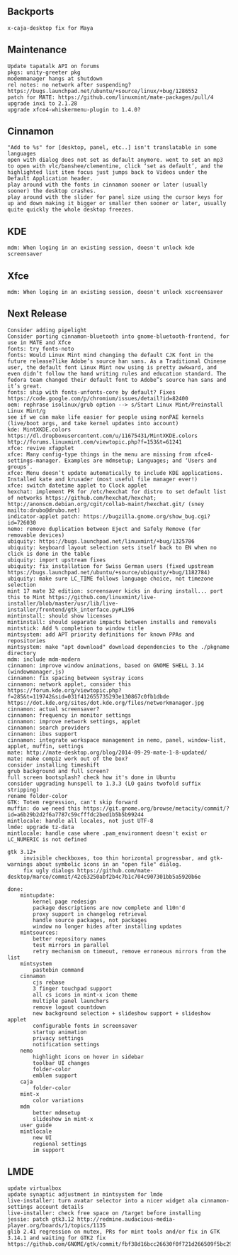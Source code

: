 
Backports
---------
	x-caja-desktop fix for Maya

Maintenance
-----------
	Update tapatalk API on forums
	pkgs: unity-greeter pkg
	modemmanager hangs at shutdown
	rel notes: no network after suspending? https://bugs.launchpad.net/ubuntu/+source/linux/+bug/1286552	
	patch for MATE: https://github.com/linuxmint/mate-packages/pull/4
	upgrade inxi to 2.1.28
	upgrade xfce4-whiskermenu-plugin to 1.4.0?

Cinnamon
--------
	"Add to %s" for [desktop, panel, etc..] isn't translatable in some languages
	open with dialog does not set as default anymore. went to set an mp3 to open with vlc/banshee/clementine, click ‘set as default’, and the highlighted list item focus just jumps back to Videos under the Default Application header.
	play around with the fonts in cinnamon sooner or later (usually sooner) the desktop crashes.
	play around with the slider for panel size using the cursor keys for up and down making it bigger or smaller then sooner or later, usually quite quickly the whole desktop freezes.

KDE
---
	mdm: When loging in an existing session, doesn't unlock kde screensaver

Xfce
----
	mdm: When loging in an existing session, doesn't unlock xscreensaver

Next Release
------------		
	Consider adding pipelight
	Consider porting cinnamon-bluetooth into gnome-bluetooth-frontend, for use in MATE and Xfce
	fonts: try fonts-noto
	fonts: Would Linux Mint mind changing the default CJK font in the future release?like Adobe’s source han sans. As a Traditional Chinese user, the default font Linux Mint now using is pretty awkward, and even didn’t follow the hand writing rules and education standard. The fedora team changed their default font to Adobe”s source han sans and it’s great.
	fonts: ship with fonts-unfonts-core by default? Fixes https://code.google.com/p/chromium/issues/detail?id=82400
	oem: rephrase isolinux/grub option --> s/Start Linux Mint/Preinstall Linux Mint/g
	see if we can make life easier for people using nonPAE kernels (live/boot args, and take kernel updates into account)
	kde: MintXKDE.colors https://dl.dropboxusercontent.com/u/11675431/MintXKDE.colors http://forums.linuxmint.com/viewtopic.php?f=153&t=61241
	xfce: revive xfapplet
	xfce: Many config-type things in the menu are missing from xfce4-settings-manager. Examples are mdmsetup; Languages; and ‘Users and groups’.
	xfce: Menu doesn’t update automatically to include KDE applications. Installed kate and krusader (most useful file manager ever!)
	xfce: switch datetime applet to Clock applet	
	hexchat: implement PR for /etc/hexchat for distro to set default list of networks https://github.com/hexchat/hexchat; http://anonscm.debian.org/cgit/collab-maint/hexchat.git/ (sney mailto:drubo@drubo.net)
	indicator-applet patch: https://bugzilla.gnome.org/show_bug.cgi?id=726030
	nemo: remove duplication between Eject and Safely Remove (for removable devices)	
	ubiquity: https://bugs.launchpad.net/linuxmint/+bug/1325786	
	ubiquity: keyboard layout selection sets itself back to EN when no click is done in the table
	ubiquity: import upstream fixes
	ubiquity: fix installation for Swiss German users (fixed upstream https://bugs.launchpad.net/ubuntu/+source/ubiquity/+bug/1182784)
	ubiquity: make sure LC_TIME follows language choice, not timezone selection
	mint 17 mate 32 edition: screensaver kicks in during install... port this to Mint https://github.com/linuxmint/live-installer/blob/master/usr/lib/live-installer/frontend/gtk_interface.py#L196		
	mintinstall: should show licenses
	mintinstall: should separate impacts between installs and removals
	mintstick: Add % completion to window title
	mintsystem: add APT priority definitions for known PPAs and repositories
	mintsystem: make "apt download" download dependencies to the ./pkgname directory
	mdm: include mdm-modern
	cinnamon: improve window animations, based on GNOME SHELL 3.14 (windowmanager.js)
	cinnamon: fix spacing between systray icons
	cinnamon: network applet, consider this https://forum.kde.org/viewtopic.php?f=285&t=119742&sid=031f412655735293e130867c0fb1dbde https://dot.kde.org/sites/dot.kde.org/files/networkmanager.jpg
	cinnamon: actual screensaver?	
	cinnamon: frequency in monitor settings
	cinnamon: improve network settings, applet
	cinnamon: search providers
	cinnamon: ibus support
	cinnamon: integrate workspace management in nemo, panel, window-list, applet, muffin, settings	
	mate: http://mate-desktop.org/blog/2014-09-29-mate-1-8-updated/
	mate: make compiz work out of the box?
	consider installing timeshift
	grub background and full screen?
	full screen bootsplash? check how it's done in Ubuntu
	consider upgrading hunspell to 1.3.3 (LO gains twofold suffix stripping)
	rename folder-color
	GTK: Totem regression, can't skip forward
	muffin: do we need this https://git.gnome.org/browse/metacity/commit/?id=a6b29b2d2f6a7787c59cfffdc2bed1b5b5b99244
	mintlocale: handle all locales, not just UTF-8
	lmde: upgrade tz-data
	mintlocale: handle case where .pam_environment doesn't exist or LC_NUMERIC is not defined

	gtk 3.12+
		 invisible checkboxes, too thin horizontal progressbar, and gtk-warnings about symbolic icons in an "open file" dialog.
		 fix ugly dialogs https://github.com/mate-desktop/marco/commit/42c63250abf2b4c7b1c704c907301bb5a5920b6e

	done:
		mintupdate:
			kernel page redesign
			package descriptions are now complete and l10n'd
			proxy support in changelog retrieval
			handle source packages, not packages
			window no longer hides after installing updates
		mintsources:
			better repository names
			test mirrors in parallel
			retry mechanism on timeout, remove erroneous mirrors from the list
		mintsystem
			pastebin command
		cinnamon
			cjs rebase
			3 finger touchpad support
			all cs icons in mint-x icon theme
			multiple panel launchers
			remove logout countdown			
			new background selection + slideshow support + slideshow applet
			configurable fonts in screensaver
			startup animation
			privacy settings
			notification settings
		nemo
			highlight icons on hover in sidebar
			toolbar UI changes
			folder-color
			emblem support
		caja
			folder-color
		mint-x
			color variations
		mdm
			better mdmsetup
			slideshow in mint-x			
		user guide
		mintlocale
			new UI
			regional settings
			im support

LMDE
----
	update virtualbox
	update synaptic adjustment in mintsystem for lmde
	live-installer: turn avatar selector into a nicer widget ala cinnamon-settings account details
	live-installer: check free space on /target before installing
	jessie: patch gtk3.12 http://redmine.audacious-media-player.org/boards/1/topics/1135
	glib 2.41 regression on mutex, PRs for mint tools and/or fix in GTK 3.14.1 and waiting for GTK2 fix https://github.com/GNOME/gtk/commit/fbf38d16bcc26630f0f721d266509f5bc292f606